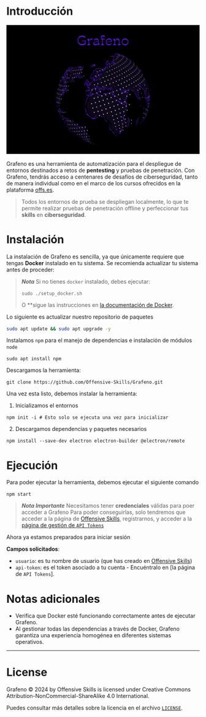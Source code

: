 
# Introducción

![image](./images/Grafeno.png)

Grafeno es una herramienta de automatización para el despliegue de entornos destinados a retos de **pentesting** y pruebas de penetración. Con Grafeno, tendrás acceso a centenares de desafíos de ciberseguridad, tanto de manera individual como en el marco de los cursos ofrecidos en la plataforma [offs.es](https://offs.es).

> Todos los entornos de prueba se despliegan localmente, lo que te permite realizar pruebas de penetración offline y perfeccionar tus **skills** en **ciberseguridad**.

# Instalación

La instalación de Grafeno es sencilla, ya que únicamente requiere que tengas **Docker** instalado en tu sistema. Se recomienda actualizar tu sistema antes de proceder:

> ***Nota***
> Si  no tienes `docker` instalado, debes ejecutar:
> ```
> sudo ./setup_docker.sh
> ```
>
> O **sigue las instrucciones en [la documentación de Docker](https://docs.docker.com/get-docker/).


Lo siguiente es actualizar nuestro repositorio de paquetes
```bash
sudo apt update && sudo apt upgrade -y
```

Instalamos `npm` para el manejo de dependencias e instalación de módulos `node`
```
sudo apt install npm
```

Descargamos la herramienta:
```
git clone https://github.com/Offensive-Skills/Grafeno.git
```

Una vez esta listo, debemos instalar la herramienta:

1. Inicializamos el entornos
```
npm init -i # Esto solo se ejecuta una vez para inicializar
```

2. Descargamos dependencias y paquetes necesarios
```
npm install --save-dev electron electron-builder @electron/remote
```

# Ejecución

Para poder ejecutar la herramienta, debemos ejecutar el siguiente comando
```
npm start
```

> ***Nota Importante***
> Necesitamos tener **credenciales** válidas para poer acceder a Grafeno
> Para poder conseguirlas, solo tendremos que acceder a la página de [Offensive Skills](https://offs.es), registrarnos, y acceder a la [página de gestión de `API Tokens`](https://offs.es/escritorio/api-token)

Ahora ya estamos preparados para iniciar sesión

**Campos solicitados**:
- `usuario`: es tu nombre de usuario (que has creado en [Offensive Skills](https://offs.es/escritorio))
- `api-token`: es el token asociado a tu cuenta - Encuéntralo en [la página de `API Tokens`].


# Notas adicionales
- Verifica que Docker esté funcionando correctamente antes de ejecutar Grafeno.
- Al gestionar todas las dependencias a través de Docker, Grafeno garantiza una experiencia homogénea en diferentes sistemas operativos.

---

# License

Grafeno © 2024 by Offensive Skills is licensed under Creative Commons Attribution-NonCommercial-ShareAlike 4.0 International.

Puedes consultar más detalles sobre la licencia en el archivo [`LICENSE`](./LICENSE.md).
